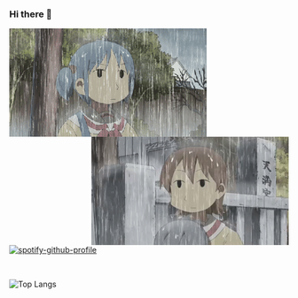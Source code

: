 ### Hi there 👋

<div>
  <img src="https://github.com/jmptiamzon/jmptiamzon/blob/main/nichijou-rain-1.gif" style="float:left"/>
  <img src="https://github.com/jmptiamzon/jmptiamzon/blob/main/nichijou-rain-2.gif" width="356" height="196" style="float:right"/>
</div>

</br>


[![spotify-github-profile](https://spotify-github-profile.vercel.app/api/view?uid=lbpqvnf2xqcyb2rhzq0dcwjfc&cover_image=true&theme=default)](https://github.com/kittinan/spotify-github-profile)

</br>

![Top Langs](https://github-readme-stats.vercel.app/api/top-langs/?username=jmptiamzon&theme=tokyonight)







<!--
**jmptiamzon/jmptiamzon** is a ✨ _special_ ✨ repository because its `README.md` (this file) appears on your GitHub profile.

Here are some ideas to get you started:

- 🔭 I’m currently working on ...
- 🌱 I’m currently learning ...
- 👯 I’m looking to collaborate on ...
- 🤔 I’m looking for help with ...
- 💬 Ask me about ...
- 📫 How to reach me: ...
- 😄 Pronouns: ...
- ⚡ Fun fact: ...
-->
